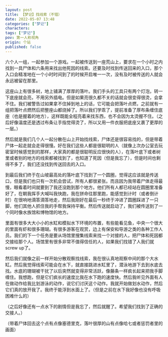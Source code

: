 ```yaml
---
layout: post
title: 【梦记】找线索（不错）
date: 2022-05-07 13:48
categories: ["梦记"]
characters: 
tags: ["梦记"]
pov: 第一人称视角
origin: 个站
published: false
---
```


六个人一组，一起参加一个游戏。一起被传送到一座荒山上，要求在一个小时之内找到一具尸体和六条用来找出他死因的线索。还要及时找到传送回来的入口，那个入口会精准地在一个小时时间到了的时候开启唯一一次，没有及时被传送的人就会永远被留在那里。

这座山上有很多树，地上铺满了厚厚的落叶。我们手头的工具只有两个灯泡，转一下底座就会亮，不用另外插电。但是如果亮很久都不关的话就会很变得很烫，会拿不住。我们被警告过如果拿不住掉到地上的话，它可能会把落叶点燃，之前就有一组把落叶点燃然后把整座山都烧掉了。所以我们学乖了，提前准备了厚布条缠住底座（也是握着的地方），这样既能全程亮着来找东西，也不会因为太烫握不住。（之后好像温度还是透过布条让手指觉得烫了，所以又用一件衣服把底座又裹了更厚的一层。）

然后就是我们几个人一起分散在山上开始找线索，尸体还是很容易找的，但是带着尸体一起走就会走得很慢。好在我们这些人都是很聪明的人（就像上次办公室去玩密室时候感觉到的那样，大家真的都是很聪明反应很快的人），在落叶底下或者树里或者别的地方的线索都被找到了，也知道了死因（但是我忘了），但是时间也剩得不多了，我们还没找到传送回去的入口。

到最后我们终于在山坡最高处的落叶底下找到了一个圆圈，觉得这应该就是传送口，但是我们也只有一次机会尝试，所有人都很紧张。而且因为我带着尸体走得最慢，眼看着时间就要到了我还没跑到那个地方。他们所有人都已经站在圆圈里准备好了，在朝我挥手大喊叫我快跑，我在拼命往那里跑，能感觉到计时（或者倒计时）在很响地滴答滴答地走，然后我刚好在最后一秒终于冲进了圆圈踩进了一只脚，他们其他人抓住我的手帮我保持平衡。然后传送就启动了，我们被传送到了一个同时像水族馆和博物馆的地方。

里面有很多大大小小的水缸和模拟水下环境的布置，有些能看见鱼，中央一个很大的里面有虾和很多珊瑚。有很多游客在观赏，边上有保安和导游之类的各种工作人员。我们的下一个任务是要从场馆里搜集线索来找一个对接的人，把尸体和死因都交接给那个人。场馆里有很多非常不值得信任的人，如果我们找错了人我们就screw up了。

然后我们就像之前一样开始分散观察找线索，我在很认真地观察中间的那个大水缸。然后我觉得线索可能会在水下，就直接跳进水缸里了，潜泳地游下去到水底去找。水底的珊瑚被干扰了以后突然就变得非常活跃，像藤条一样疯长起来把我手脚缠住。我想跑，但是它们疯长的速度比我在水下跑的速度快。然后我听见外面有人在做动作给我比划游泳的动作，说它们讨厌这个动作。我就开始做划水动作，然后它们真的放开我了。我终于能浮到水面上了。（但是之前在水下我好像也没有呼吸困难什么的）

（之后好像还有一点水下的剧情但是我忘了，然后就醒了。希望我们找到了正确的交接人。）

（带着尸体回去这个点有点像塞德里克，落叶很厚的山有点像哈七或者惩罚者里的画面）

